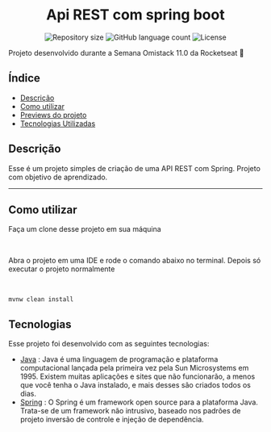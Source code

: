 <h1 align="center">
  Api REST com spring boot
</h1>

<p align="center">
 <img alt="Repository size" src="https://img.shields.io/github/repo-size/luizeduul/EstudoJavaSpringboot">
 <img alt="GitHub language count" src="https://img.shields.io/github/languages/count/luizeduul/EstudoJavaSpringboot">
 <img alt="License" src="https://img.shields.io/badge/license-MIT-brightgreen">
</p>

<p>Projeto desenvolvido durante a Semana Omistack 11.0 da Rocketseat 🚀</p>

## Índice
- [Descrição](#descrição)
- [Como utilizar](#como-utilizar)
- [Previews do projeto](#previews-do-projeto)
- [Tecnologias Utilizadas](#tecnologias)

## Descrição
<p>Esse é um projeto simples de criação de uma API REST com Spring. Projeto com objetivo de aprendizado.</p>

--- 
## Como utilizar 
<p>Faça um clone desse projeto em sua máquina</p><br>
<p>Abra o projeto em uma IDE e rode o comando abaixo no terminal. Depois só executar o projeto normalmente</p><br>

`mvnw clean install`

## Tecnologias
 Esse projeto foi desenvolvido com as seguintes tecnologias:
  - [Java](https://www.java.com/pt-BR/) : Java é uma linguagem de programação e plataforma computacional lançada pela primeira vez pela Sun Microsystems em 1995. Existem muitas aplicações e sites que não funcionarão, a menos que você tenha o Java instalado, e mais desses são criados todos os dias. 
  - [Spring](https://spring.io) : O Spring é um framework open source para a plataforma Java. Trata-se de um framework não intrusivo, baseado nos padrões de projeto inversão de controle e injeção de dependência.
